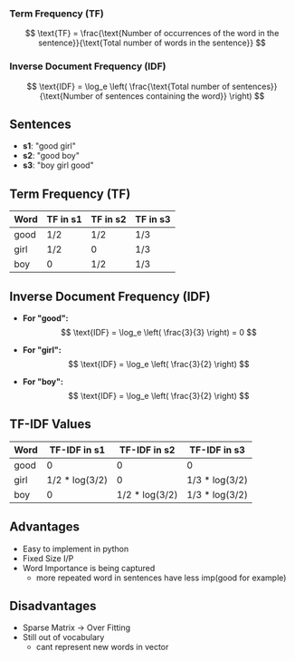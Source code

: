 
### Term Frequency (TF)

$$
\text{TF} = \frac{\text{Number of occurrences of the word in the sentence}}{\text{Total number of words in the sentence}}
$$

### Inverse Document Frequency (IDF)

$$
\text{IDF} = \log_e \left( \frac{\text{Total number of sentences}}{\text{Number of sentences containing the word}} \right)
$$



## Sentences
- **s1**: "good girl"
- **s2**: "good boy"
- **s3**: "boy girl good"

## Term Frequency (TF)

| Word  | TF in s1  | TF in s2  | TF in s3  |
|-------|-----------|-----------|-----------|
| good  | 1/2       | 1/2       | 1/3       |
| girl  | 1/2       | 0         | 1/3       |
| boy   | 0         | 1/2       | 1/3       |

## Inverse Document Frequency (IDF)

- **For "good":**
  $$
  \text{IDF} = \log_e \left( \frac{3}{3} \right) = 0
  $$

- **For "girl":**
  $$
  \text{IDF} = \log_e \left( \frac{3}{2} \right)
  $$

- **For "boy":**
  $$
  \text{IDF} = \log_e \left( \frac{3}{2} \right)
  $$



## TF-IDF Values

| Word  | TF-IDF in s1                   | TF-IDF in s2                   | TF-IDF in s3                   |
|-------|--------------------------------|--------------------------------|--------------------------------|
| good  | 0                              | 0                              | 0                              |
| girl  | 1/2 * log(3/2)                | 0                              | 1/3 * log(3/2)                |
| boy   | 0                              | 1/2 * log(3/2)                | 1/3 * log(3/2)                |


## Advantages
- Easy to implement in python
- Fixed Size I/P
- Word Importance is being captured
	- more repeated word in sentences have less imp(good for example)
## Disadvantages
- Sparse Matrix -> Over Fitting
- Still out of vocabulary
	- cant represent new words in vector